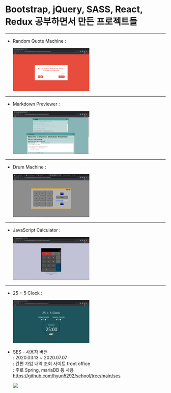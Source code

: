 # Bootstrap, jQuery, SASS, React, Redux 공부하면서 만든 프로젝트들
-------------
+ Random Quote Machine
    : 
    
    <img src="https://github.com/hyun5292/FrontEndLibrary/blob/main/RandomQuote/%EC%8B%A4%ED%96%89%ED%99%94%EB%A9%B4.png"  width="50%"/>
-------------
+ Markdown Previewer
    : 
    
    <img src="https://github.com/hyun5292/FrontEndLibrary/blob/main/MarkPrev/%EC%8B%A4%ED%96%89%ED%99%94%EB%A9%B4.png"  width="50%"/>
-------------
+ Drum Machine
    : 
    
    <img src="https://github.com/hyun5292/FrontEndLibrary/blob/main/DrumMachine/%EC%99%84%EC%84%B1.png"  width="50%"/>
-------------
+ JavaScript Calculator
    : 
    
    <img src="https://github.com/hyun5292/FrontEndLibrary/blob/main/JSCalculator/%EC%8B%A4%ED%96%89%ED%99%94%EB%A9%B4.png"  width="50%"/>
-------------
+ 25 + 5 Clock
    : 
    
    <img src="https://github.com/hyun5292/FrontEndLibrary/blob/main/Clock25/%EC%8B%A4%ED%96%89%ED%99%94%EB%A9%B4.png"  width="50%"/>

 + SES - 사용자 버전<br/>
    : 2020.03.13 ~ 2020.07.07<br/>
    : 간편 가입 내역 조회 사이트 front office<br/>
    : 주로 Spring, mariaDB 등 사용<br/>
    https://github.com/hyun5292/school/tree/main/ses
    
    <img src="https://user-images.githubusercontent.com/57443458/130660156-a0b0e1fc-9915-4d07-b3fc-014fd986e1d0.jpg"  width="50%"/>
